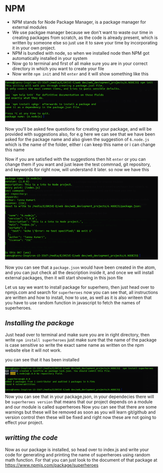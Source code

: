 # NPM 
* NPM stands for Node Package Manager, is a package manager for external modules
* We use packgae manager because we don't want to waste our time in creating packages from scratch, as the code is already present, which is written by someone else so just use it to save your time by incorporating it in your own project.
* NPM is bundled with node, so when we installed node then NPM got automatically installed in your system  
* Now go to terminal and first of all make sure you are in your correct directory in which you want to create your file
* Now write ``` npm init ``` and hit ``` enter ``` and it will show something like this

![image](https://github.com/tannuchoudhary/WebDev/blob/main/Images/npm%20init.png)

Now you'll be asked few questions for creating your package, and will be provided with suggestions also, for e.g here we can see that we have been asked for the package name and also given the suggestion of ``` 6.node.js ``` which is the name of the folder, either i can keep this name or i can change this name

Now if you are satisfied with the suggestions then hit ``` enter ``` or you can change them if you want and just leave the test commnad, git repository, and keywords for right now, will understand it later.
so now we  have this

![image](https://github.com/tannuchoudhary/WebDev/blob/main/Images/npm%20init2.png)

Now you can see that a ``` package.json ``` would have been created in the atom, and you can jsut check all the description inside it, and once we will install external packages, then it will start showing in this json file

Let us say we want to install package for superhero, then just head over to npmjs.com and search for ``` superheroes ``` now you can see that, all instructions are written and how to install, how to use, as well as it is also writeen that you have to use random function in javascript to fetch the names of superheroes.

 ## *Installing the package*
 
 Just head over to terminal and make sure you are in right directory, then write ``` npm install superheroes ``` just make sure that the name of the package is case sensitive so write the exact same name as written on the npm website else it will not work.
 
 you can see that it has been installed
 
 ![image](https://github.com/tannuchoudhary/WebDev/blob/main/Images/npm%20package.png)
 Now you can see that in your package.json, in your dependecies there will be ``` superheroes version ``` that means that our project depends on a module and our module is called superheroes
 Now you can see that there are some warnings but these will be removed as soon as you will learn git/github and version control then these will be fixed and right now these are not going to effect your project.
 
 ## *writting the code*
 Now as our package is installed, so head over to index.js and write your code  for generating and printing the name of superheroes using random math function.
 For that you can just look to the document of that package at https://www.npmjs.com/package/superheroes
